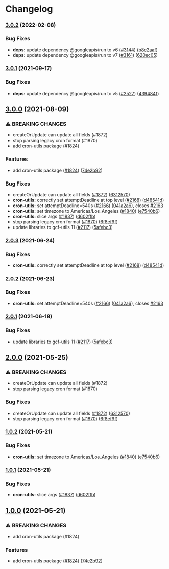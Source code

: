 # Changelog

### [3.0.2](https://github.com/googleapis/repo-automation-bots/compare/cron-utils-v3.0.1...cron-utils-v3.0.2) (2022-02-08)


### Bug Fixes

* **deps:** update dependency @googleapis/run to v6 ([#3144](https://github.com/googleapis/repo-automation-bots/issues/3144)) ([b8c2aaf](https://github.com/googleapis/repo-automation-bots/commit/b8c2aaf89d137b3581448d77dfd68081f58b6ee2))
* **deps:** update dependency @googleapis/run to v7 ([#3161](https://github.com/googleapis/repo-automation-bots/issues/3161)) ([620ec05](https://github.com/googleapis/repo-automation-bots/commit/620ec05b6078f95232fa14438317b24b590671b2))

### [3.0.1](https://www.github.com/googleapis/repo-automation-bots/compare/cron-utils-v3.0.0...cron-utils-v3.0.1) (2021-09-17)


### Bug Fixes

* **deps:** update dependency @googleapis/run to v5 ([#2527](https://www.github.com/googleapis/repo-automation-bots/issues/2527)) ([439484f](https://www.github.com/googleapis/repo-automation-bots/commit/439484fbf9fdb2545581472e5e88aa7c5bc8f0d9))

## [3.0.0](https://www.github.com/googleapis/repo-automation-bots/compare/cron-utils-v2.0.3...cron-utils-v3.0.0) (2021-08-09)


### ⚠ BREAKING CHANGES

* createOrUpdate can update all fields (#1872)
* stop parsing legacy cron format (#1870)
* add cron-utils package (#1824)

### Features

* add cron-utils package ([#1824](https://www.github.com/googleapis/repo-automation-bots/issues/1824)) ([74e2b92](https://www.github.com/googleapis/repo-automation-bots/commit/74e2b92aa92cfb368c66566844b29680b126e444))


### Bug Fixes

* createOrUpdate can update all fields ([#1872](https://www.github.com/googleapis/repo-automation-bots/issues/1872)) ([6312570](https://www.github.com/googleapis/repo-automation-bots/commit/6312570a7a13fe8a05be6db26288548de7b09dd6))
* **cron-utils:** correctly set attemptDeadline at top level ([#2168](https://www.github.com/googleapis/repo-automation-bots/issues/2168)) ([d48541d](https://www.github.com/googleapis/repo-automation-bots/commit/d48541de989e17fbda2530712b5472a1b617d16d))
* **cron-utils:** set attemptDeadline=540s ([#2166](https://www.github.com/googleapis/repo-automation-bots/issues/2166)) ([041a2a6](https://www.github.com/googleapis/repo-automation-bots/commit/041a2a62e64fc4f4914b39efcec43ca1b9a82449)), closes [#2163](https://www.github.com/googleapis/repo-automation-bots/issues/2163)
* **cron-utils:** set timezone to Americas/Los_Angeles ([#1840](https://www.github.com/googleapis/repo-automation-bots/issues/1840)) ([e7540b6](https://www.github.com/googleapis/repo-automation-bots/commit/e7540b6539c2ea7d40a7c9e94c4c02b917066506))
* **cron-utils:** slice args ([#1837](https://www.github.com/googleapis/repo-automation-bots/issues/1837)) ([d602ffb](https://www.github.com/googleapis/repo-automation-bots/commit/d602ffbf7e2923d897297a7892920cf4c9cb816f))
* stop parsing legacy cron format ([#1870](https://www.github.com/googleapis/repo-automation-bots/issues/1870)) ([6f8ef9f](https://www.github.com/googleapis/repo-automation-bots/commit/6f8ef9fbd9b2e57ca5e54a5ea2c16e84e1f8ad11))
* update libraries to gcf-utils 11 ([#2117](https://www.github.com/googleapis/repo-automation-bots/issues/2117)) ([5afebc3](https://www.github.com/googleapis/repo-automation-bots/commit/5afebc3781cd511a5fc6cd4485c2b002fcacacb4))

### [2.0.3](https://www.github.com/googleapis/repo-automation-bots/compare/cron-utils-v2.0.2...cron-utils-v2.0.3) (2021-06-24)


### Bug Fixes

* **cron-utils:** correctly set attemptDeadline at top level ([#2168](https://www.github.com/googleapis/repo-automation-bots/issues/2168)) ([d48541d](https://www.github.com/googleapis/repo-automation-bots/commit/d48541de989e17fbda2530712b5472a1b617d16d))

### [2.0.2](https://www.github.com/googleapis/repo-automation-bots/compare/cron-utils-v2.0.1...cron-utils-v2.0.2) (2021-06-23)


### Bug Fixes

* **cron-utils:** set attemptDeadline=540s ([#2166](https://www.github.com/googleapis/repo-automation-bots/issues/2166)) ([041a2a6](https://www.github.com/googleapis/repo-automation-bots/commit/041a2a62e64fc4f4914b39efcec43ca1b9a82449)), closes [#2163](https://www.github.com/googleapis/repo-automation-bots/issues/2163)

### [2.0.1](https://www.github.com/googleapis/repo-automation-bots/compare/cron-utils-v2.0.0...cron-utils-v2.0.1) (2021-06-18)


### Bug Fixes

* update libraries to gcf-utils 11 ([#2117](https://www.github.com/googleapis/repo-automation-bots/issues/2117)) ([5afebc3](https://www.github.com/googleapis/repo-automation-bots/commit/5afebc3781cd511a5fc6cd4485c2b002fcacacb4))

## [2.0.0](https://www.github.com/googleapis/repo-automation-bots/compare/cron-utils-v1.0.2...cron-utils-v2.0.0) (2021-05-25)


### ⚠ BREAKING CHANGES

* createOrUpdate can update all fields (#1872)
* stop parsing legacy cron format (#1870)

### Bug Fixes

* createOrUpdate can update all fields ([#1872](https://www.github.com/googleapis/repo-automation-bots/issues/1872)) ([6312570](https://www.github.com/googleapis/repo-automation-bots/commit/6312570a7a13fe8a05be6db26288548de7b09dd6))
* stop parsing legacy cron format ([#1870](https://www.github.com/googleapis/repo-automation-bots/issues/1870)) ([6f8ef9f](https://www.github.com/googleapis/repo-automation-bots/commit/6f8ef9fbd9b2e57ca5e54a5ea2c16e84e1f8ad11))

### [1.0.2](https://www.github.com/googleapis/repo-automation-bots/compare/cron-utils-v1.0.1...cron-utils-v1.0.2) (2021-05-21)


### Bug Fixes

* **cron-utils:** set timezone to Americas/Los_Angeles ([#1840](https://www.github.com/googleapis/repo-automation-bots/issues/1840)) ([e7540b6](https://www.github.com/googleapis/repo-automation-bots/commit/e7540b6539c2ea7d40a7c9e94c4c02b917066506))

### [1.0.1](https://www.github.com/googleapis/repo-automation-bots/compare/cron-utils-v1.0.0...cron-utils-v1.0.1) (2021-05-21)


### Bug Fixes

* **cron-utils:** slice args ([#1837](https://www.github.com/googleapis/repo-automation-bots/issues/1837)) ([d602ffb](https://www.github.com/googleapis/repo-automation-bots/commit/d602ffbf7e2923d897297a7892920cf4c9cb816f))

## [1.0.0](https://www.github.com/googleapis/repo-automation-bots/compare/cron-utils-v0.1.0...cron-utils-v1.0.0) (2021-05-21)


### ⚠ BREAKING CHANGES

* add cron-utils package (#1824)

### Features

* add cron-utils package ([#1824](https://www.github.com/googleapis/repo-automation-bots/issues/1824)) ([74e2b92](https://www.github.com/googleapis/repo-automation-bots/commit/74e2b92aa92cfb368c66566844b29680b126e444))

